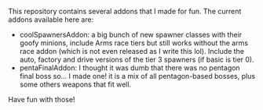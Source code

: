 This repository contains several addons that I made for fun.
The current addons available here are:
  - coolSpawnersAddon: a big bunch of new spawner classes with their goofy minions, include Arms race tiers but still works without the arms race addon 
  (which is not even released as I write this lol). Include the auto, factory and drive versions of the tier 3 spawners (if basic is tier 0).
  - pentaFinalAddon: I thought it was dumb that there was no pentagon final boss so... I made one! it is a mix of all pentagon-based bosses, plus some others weapons that fit well.

Have fun with those!
